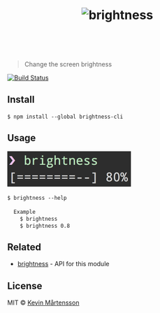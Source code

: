 <h1 align="center">
	<br>
	<img width="360" src="https://rawgit.com/kevva/brightness/master/media/logo.svg" alt="brightness">
	<br>
	<br>
	<br>
</h1>

> Change the screen brightness

[![Build Status](https://travis-ci.org/kevva/brightness-cli.svg?branch=master)](https://travis-ci.org/kevva/brightness-cli)


## Install

```
$ npm install --global brightness-cli
```


## Usage

<img width="283" src="screenshot.png">

```
$ brightness --help

  Example
    $ brightness
    $ brightness 0.8
```


## Related

* [brightness](https://github.com/kevva/brightness) - API for this module


## License

MIT © [Kevin Mårtensson](https://github.com/kevva)
